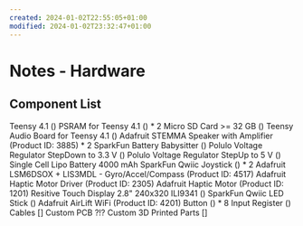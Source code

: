 ```yaml
---
created: 2024-01-02T22:55:05+01:00
modified: 2024-01-02T23:32:47+01:00
---
```


# Notes - Hardware

## Component List

Teensy 4.1 ()
PSRAM for Teensy 4.1 () * 2
Micro SD Card >= 32 GB ()
Teensy Audio Board for Teensy 4.1 ()
Adafruit STEMMA Speaker with Amplifier (Product ID: 3885) * 2
SparkFun Battery Babysitter ()
Polulo Voltage Regulator StepDown to 3.3 V ()
Polulo Voltage Regulator StepUp to 5 V ()
Single Cell Lipo Battery 4000 mAh
SparkFun Qwiic Joystick () * 2
Adafruit LSM6DSOX + LIS3MDL - Gyro/Accel/Compass (Product ID: 4517)
Adafruit Haptic Motor Driver (Product ID: 2305)
Adafruit Haptic Motor (Product ID: 1201)
Resitive Touch Display 2.8" 240x320 ILI9341 ()
SparkFun Qwiic LED Stick ()
Adafruit AirLift WiFi (Product ID: 4201)
Button () * 8
Input Register ()
Cables []
Custom PCB ?!?
Custom 3D Printed Parts []
